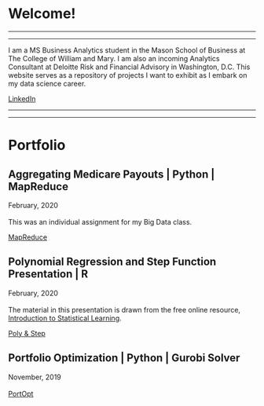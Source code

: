 

# Welcome!
---
---

I am a MS Business Analytics student in the Mason School of Business at The College of William and Mary. I am also an incoming Analytics Consultant at Deloitte Risk and Financial Advisory in Washington, D.C. This website serves as a repository of projects I want to exhibit as I embark on my data science career. 

[LinkedIn](https://www.linkedin.com/in/davidrkersey/)

---
---

# Portfolio

## Aggregating Medicare Payouts | Python | MapReduce
February, 2020 <br>
<br>
This was an individual assignment for my Big Data class. 

[MapReduce](/MapReduce/MapReduce.html)

## Polynomial Regression and Step Function Presentation | R
February, 2020 <br>
<br>
The material in this presentation is drawn from the free online resource, [Introduction to Statistical Learning](http://faculty.marshall.usc.edu/gareth-james/ISL/).

[Poly & Step](/MLIIprez/index.md)

## Portfolio Optimization | Python | Gurobi Solver
November, 2019 <br>
<br>
[PortOpt](/Portfolio_Optimization/Portfolio_Optimization_example.html)
